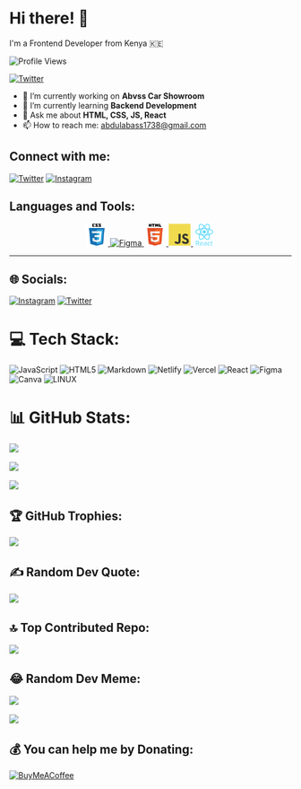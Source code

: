 # Hi there! 👋

I'm a Frontend Developer from Kenya 🇰🇪

![Profile Views](https://komarev.com/ghpvc/?username=abvss13&label=Profile%20views&color=0e75b6&style=flat)

[![Twitter](https://img.shields.io/twitter/follow/abvss_1300?logo=twitter&style=for-the-badge)](https://twitter.com/abvss_1300)

- 🔭 I’m currently working on **Abvss Car Showroom**
- 🌱 I’m currently learning **Backend Development**
- 💬 Ask me about **HTML, CSS, JS, React**
- 📫 How to reach me: [abdulabass1738@gmail.com](mailto:abdulabass1738@gmail.com)

## Connect with me:

[![Twitter](https://raw.githubusercontent.com/rahuldkjain/github-profile-readme-generator/master/src/images/icons/Social/twitter.svg)](https://twitter.com/abvss_1300)
[![Instagram](https://raw.githubusercontent.com/rahuldkjain/github-profile-readme-generator/master/src/images/icons/Social/instagram.svg)](https://instagram.com/__.abvss_.1300)

## Languages and Tools:

<p align="center">
  <a href="https://www.w3schools.com/css/" target="_blank" rel="noreferrer">
    <img src="https://raw.githubusercontent.com/devicons/devicon/master/icons/css3/css3-original-wordmark.svg" alt="CSS3" width="40" height="40"/>
  </a>
  <a href="https://www.figma.com/" target="_blank" rel="noreferrer">
    <img src="https://www.vectorlogo.zone/logos/figma/figma-icon.svg" alt="Figma" width="40" height="40"/>
  </a>
  <a href="https://www.w3.org/html/" target="_blank" rel="noreferrer">
    <img src="https://raw.githubusercontent.com/devicons/devicon/master/icons/html5/html5-original-wordmark.svg" alt="HTML5" width="40" height="40"/>
  </a>
  <a href="https://developer.mozilla.org/en-US/docs/Web/JavaScript" target="_blank" rel="noreferrer">
    <img src="https://raw.githubusercontent.com/devicons/devicon/master/icons/javascript/javascript-original.svg" alt="JavaScript" width="40" height="40"/>
  </a>
  <a href="https://reactjs.org/" target="_blank" rel="noreferrer">
    <img src="https://raw.githubusercontent.com/devicons/devicon/master/icons/react/react-original-wordmark.svg" alt="React" width="40" height="40"/>
  </a>
</p>

---

## 🌐 Socials:

[![Instagram](https://img.shields.io/badge/Instagram-%23E4405F.svg?logo=Instagram&logoColor=white)](https://instagram.com/__.abvss_.1300)
[![Twitter](https://img.shields.io/badge/Twitter-%231DA1F2.svg?logo=Twitter&logoColor=white)](https://twitter.com/Abvss_1300)

# 💻 Tech Stack:

![JavaScript](https://img.shields.io/badge/javascript-%23323330.svg?style=for-the-badge&logo=javascript&logoColor=%23F7DF1E)
![HTML5](https://img.shields.io/badge/html5-%23E34F26.svg?style=for-the-badge&logo=html5&logoColor=white)
![Markdown](https://img.shields.io/badge/markdown-%23000000.svg?style=for-the-badge&logo=markdown&logoColor=white)
![Netlify](https://img.shields.io/badge/netlify-%23000000.svg?style=for-the-badge&logo=netlify&logoColor=#00C7B7)
![Vercel](https://img.shields.io/badge/vercel-%23000000.svg?style=for-the-badge&logo=vercel&logoColor=white)
![React](https://img.shields.io/badge/react-%2320232a.svg?style=for-the-badge&logo=react&logoColor=%2361DAFB)
![Figma](https://img.shields.io/badge/figma-%23F24E1E.svg?style=for-the-badge&logo=figma&logoColor=white)
![Canva](https://img.shields.io/badge/Canva-%2300C4CC.svg?style=for-the-badge&logo=Canva&logoColor=white)
![LINUX](https://img.shields.io/badge/Linux-FCC624?style=for-the-badge&logo=linux&logoColor=black)

# 📊 GitHub Stats:

![](https://github-readme-stats.vercel.app/api?username=abvss13&theme=dark&hide_border=false&include_all_commits=true&count_private=true)

![](https://github-readme-streak-stats.herokuapp.com/?user=abvss13&theme=dark&hide_border=false)

![](https://github-readme-stats.vercel.app/api/top-langs/?username=abvss13&theme=dark&hide_border=false&include_all_commits=true&count_private=true&layout=compact)

## 🏆 GitHub Trophies:

![](https://github-profile-trophy.vercel.app/?username=abvss13&theme=darkhub&no-frame=false&no-bg=true&margin-w=4)

## ✍️ Random Dev Quote:

![](https://quotes-github-readme.vercel.app/api?type=vertical&theme=radical)

## 🔝 Top Contributed Repo:

![](https://github-contributor-stats.vercel.app/api?username=abvss13&limit=5&theme=dark&combine_all_yearly_contributions=true)

## 😂 Random Dev Meme:

<img src='https://randommeme-five.vercel.app/' style="height: 400px;"/>

[![](https://visitcount.itsvg.in/api?id=abvss13&icon=0&color=0)](https://visitcount.itsvg.in)

## 💰 You can help me by Donating:

[![BuyMeACoffee](https://img.shields.io/badge/Buy%20Me%20a%20Coffee-ffdd00?style=for-the-badge&logo=buy-me-a-coffee&logoColor=black)](https://buymeacoffee.com/Abvss_1300)

<!-- Proudly created with GPRM ( https://gprm.itsvg.in ) -->
